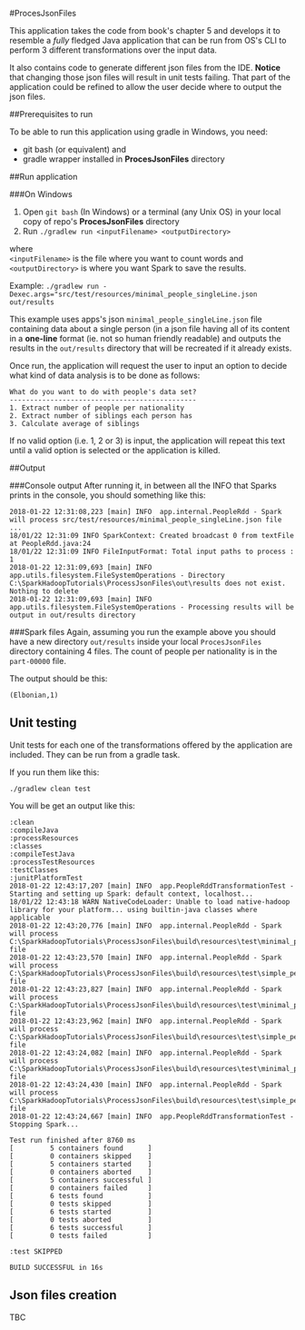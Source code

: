 #ProcesJsonFiles

This application takes the code from book's chapter 5 and develops it to resemble a _fully_ fledged Java application that can be run from OS's CLI to perform 3 different transformations over the input data. 

It also contains code to generate different json files from the IDE. **Notice** that changing those json files will result in unit tests failing. That part of the application could be refined to allow the user decide where to output the json files. 

##Prerequisites to run

To be able to run this application using gradle in Windows, you need:

- git bash (or equivalent) and
- gradle wrapper installed in **ProcesJsonFiles** directory


##Run application

###On Windows

1. Open `git bash` (In Windows) or a terminal (any Unix OS) in your local copy of repo's **ProcesJsonFiles** directory
2. Run `./gradlew run <inputFilename> <outputDirectory>`

where  
`<inputFilename>` is the file where you want to count words and  
`<outputDirectory>` is where you want Spark to save the results. 

Example:
`./gradlew run -Dexec.args="src/test/resources/minimal_people_singleLine.json out/results`

This example uses apps's json `minimal_people_singleLine.json` file containing data about a single person (in a json file having all of its content in a **one-line** format (ie. not so human friendly readable) and outputs the results in the `out/results` directory that will be recreated if it already exists.

Once run, the application will request the user to input an option to decide what kind of data analysis is to be done as follows:

    What do you want to do with people's data set?
    ----------------------------------------------
    1. Extract number of people per nationality
    2. Extract number of siblings each person has
    3. Calculate average of siblings

If no valid option (i.e. 1, 2 or 3) is input, the application will repeat this text until a valid option is selected or the application is killed.

##Output

###Console output
After running it, in between all the INFO that Sparks prints in the console, you should something like this:

    2018-01-22 12:31:08,223 [main] INFO  app.internal.PeopleRdd - Spark will process src/test/resources/minimal_people_singleLine.json file
    ...
    18/01/22 12:31:09 INFO SparkContext: Created broadcast 0 from textFile at PeopleRdd.java:24
    18/01/22 12:31:09 INFO FileInputFormat: Total input paths to process : 1
    2018-01-22 12:31:09,693 [main] INFO  app.utils.filesystem.FileSystemOperations - Directory C:\SparkHadoopTutorials\ProcessJsonFiles\out\results does not exist. Nothing to delete
    2018-01-22 12:31:09,693 [main] INFO  app.utils.filesystem.FileSystemOperations - Processing results will be output in out/results directory

###Spark files
Again, assuming you run the example above you should have a new directory `out/results` inside your local `ProcesJsonFiles` directory containing 4 files. The count of people per nationality is in the `part-00000` file. 

The output should be this:

    (Elbonian,1)

## Unit testing

Unit tests for each one of the transformations offered by the application are included. They can be run from a gradle task.

If you run them like this:

    ./gradlew clean test

You will be get an output like this:

    :clean
    :compileJava
    :processResources
    :classes
    :compileTestJava
    :processTestResources
    :testClasses
    :junitPlatformTest
    2018-01-22 12:43:17,207 [main] INFO  app.PeopleRddTransformationTest - Starting and setting up Spark: default context, localhost...
    18/01/22 12:43:18 WARN NativeCodeLoader: Unable to load native-hadoop library for your platform... using builtin-java classes where applicable
    2018-01-22 12:43:20,776 [main] INFO  app.internal.PeopleRdd - Spark will process C:\SparkHadoopTutorials\ProcessJsonFiles\build\resources\test\minimal_people_singleLine.json file
    2018-01-22 12:43:23,570 [main] INFO  app.internal.PeopleRdd - Spark will process C:\SparkHadoopTutorials\ProcessJsonFiles\build\resources\test\simple_people_singleLine.json file
    2018-01-22 12:43:23,827 [main] INFO  app.internal.PeopleRdd - Spark will process C:\SparkHadoopTutorials\ProcessJsonFiles\build\resources\test\minimal_people_singleLine.json file
    2018-01-22 12:43:23,962 [main] INFO  app.internal.PeopleRdd - Spark will process C:\SparkHadoopTutorials\ProcessJsonFiles\build\resources\test\simple_people_singleLine.json file
    2018-01-22 12:43:24,082 [main] INFO  app.internal.PeopleRdd - Spark will process C:\SparkHadoopTutorials\ProcessJsonFiles\build\resources\test\minimal_people_singleLine.json file
    2018-01-22 12:43:24,430 [main] INFO  app.internal.PeopleRdd - Spark will process C:\SparkHadoopTutorials\ProcessJsonFiles\build\resources\test\simple_people_singleLine.json file
    2018-01-22 12:43:24,667 [main] INFO  app.PeopleRddTransformationTest - Stopping Spark...

    Test run finished after 8760 ms
    [         5 containers found      ]
    [         0 containers skipped    ]
    [         5 containers started    ]
    [         0 containers aborted    ]
    [         5 containers successful ]
    [         0 containers failed     ]
    [         6 tests found           ]
    [         0 tests skipped         ]
    [         6 tests started         ]
    [         0 tests aborted         ]
    [         6 tests successful      ]
    [         0 tests failed          ]

    :test SKIPPED

    BUILD SUCCESSFUL in 16s

## Json files creation

TBC